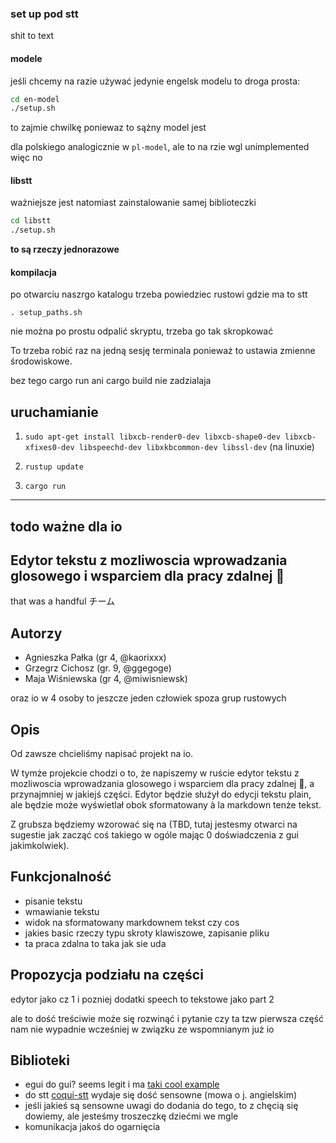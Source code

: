 
### set up pod stt
shit to text

#### modele
jeśli chcemy na razie używać jedynie engelsk modelu to droga prosta:
```sh
cd en-model
./setup.sh
```
to zajmie chwilkę poniewaz to sążny model jest

dla polskiego analogicznie w `pl-model`, ale to na rzie wgl unimplemented więc no

#### libstt
ważniejsze jest natomiast zainstalowanie samej biblioteczki
```sh
cd libstt
./setup.sh
```

**to są rzeczy jednorazowe**

#### kompilacja
po otwarciu naszrgo katalogu trzeba powiedziec rustowi gdzie ma to stt
```
. setup_paths.sh
```
nie można po prostu odpalić skryptu, trzeba go tak skropkować

To trzeba robić raz na jedną sesję terminala ponieważ to ustawia zmienne środowiskowe.

bez tego cargo run ani cargo build nie zadzialaja

## uruchamianie

1. `sudo apt-get install libxcb-render0-dev libxcb-shape0-dev libxcb-xfixes0-dev libspeechd-dev libxkbcommon-dev libssl-dev` (na linuxie)

2. `rustup update`

3. `cargo run`

---

## todo ważne dla io

## Edytor tekstu z mozliwoscia wprowadzania glosowego i wsparciem dla pracy zdalnej 🤠
that was a handful
チーム

## Autorzy
- Agnieszka Pałka (gr 4, @kaorixxx)
- Grzegrz Cichosz (gr. 9, @ggegoge)
- Maja Wiśniewska (gr 4, @miwisniewsk)

oraz io w 4 osoby to jeszcze jeden człowiek spoza grup rustowych

## Opis
Od zawsze chcieliśmy napisać projekt na io.

W tymże projekcie chodzi o to, że napiszemy w ruście edytor tekstu z mozliwoscia wprowadzania glosowego i wsparciem dla pracy zdalnej 🤠, a przynajmniej w jakiejś części. Edytor będzie służył do edycji tekstu plain, ale będzie może wyświetlał obok sformatowany à la markdown tenże tekst.

Z grubsza będziemy wzorować się na (TBD, tutaj jestesmy otwarci na sugestie jak zacząć coś takiego w ogóle mając 0 doświadczenia z gui jakimkolwiek).

## Funkcjonalność
- pisanie tekstu
- wmawianie tekstu
- widok na sformatowany markdownem tekst czy cos
- jakies basic rzeczy typu skroty klawiszowe, zapisanie pliku
- ta praca zdalna to taka jak sie uda

## Propozycja podziału na części
edytor jako cz 1 i pozniej dodatki speech to tekstowe jako part 2

ale to dość treściwie może się rozwinąć i pytanie czy ta tzw pierwsza część nam nie wypadnie wcześniej w związku ze wspomnianym już io

## Biblioteki
- egui do gui? seems legit i ma [taki cool example](https://www.egui.rs/#easymark)
- do stt [coqui-stt](https://github.com/tazz4843/coqui-stt) wydaje się dość sensowne (mowa o j. angielskim)
- jeśli jakieś są sensowne uwagi do dodania do tego, to z chęcią się dowiemy, ale jesteśmy troszeczkę dziećmi we mgle
- komunikacja jakoś do ogarnięcia
